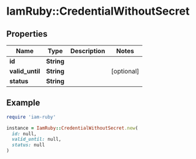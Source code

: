 # IamRuby::CredentialWithoutSecret

## Properties

| Name | Type | Description | Notes |
| ---- | ---- | ----------- | ----- |
| **id** | **String** |  |  |
| **valid_until** | **String** |  | [optional] |
| **status** | **String** |  |  |

## Example

```ruby
require 'iam-ruby'

instance = IamRuby::CredentialWithoutSecret.new(
  id: null,
  valid_until: null,
  status: null
)
```

